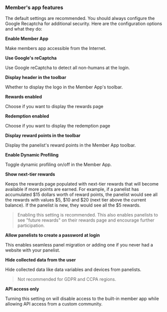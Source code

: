 ### Member's app features

The default settings are recommended. You should always configure the Google Recaptcha for additional security. Here are the configuration options and what they do:

**Enable Member App**

Make members app accessible from the Internet.

**Use Google's reCaptcha** 

Use Google reCaptcha to detect all non-humans at the login.

**Display header in the toolbar** 

Whether to display the logo in the Member App's toolbar.

**Rewards enabled** 

Choose if you want to display the rewards page

**Redemption enabled** 

Choose if you want to display the redemption page

**Display reward points in the toolbar** 

Display the panelist's reward points in the Member App toolbar.

**Enable Dynamic Profiling** 

Toggle dynamic profiling on/off in the Member App.

**Show next-tier rewards** 

Keeps the rewards page populated with next-tier rewards that will become available if more points are earned. For example, if a panelist has accumulated $15 dollars worth of reward points, the panelist would see all the rewards with values $5, $10 and $20 (next tier above the current balance). If the panelist is new, they would see all the $5 rewards.

> Enabling this setting is recommended. This also enables panelists to see "future rewards" on their rewards page and encourage further participation.
  
**Allow panelists to create a password at login** 

This enables seamless panel migration or adding one if you never had a website with your panelist.

**Hide collected data from the user** 

Hide collected data like data variables and devices from panelists. 

> Not recommended for GDPR and CCPA regions.

**API access only** 

Turning this setting on will disable access to the built-in member app while allowing API access from a custom community.

